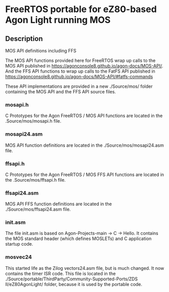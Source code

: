 <h1>FreeRTOS portable for eZ80-based Agon Light running MOS</h1>

<h2>Description</h2>
MOS API definitions including FFS
<p>

The MOS API functions provided here for FreeRTOS wrap up calls to the MOS API 
published in https://agonconsole8.github.io/agon-docs/MOS-API/. 
And the FFS API functions to wrap up calls to the FatFS API published in
https://agonconsole8.github.io/agon-docs/MOS-API/#fatfs-commands

These API implementations are provided in a new ./Source/mos/ folder 
containing the MOS API and the FFS API source files.

<h3>mosapi.h</h3>
C Prototypes for the Agon FreeRTOS / MOS API functions are located in the 
.Source/mos/mosapi.h file.

<h3>mosapi24.asm</h3>
MOS API function definitions are located in the ./Source/mos/mosapi24.asm file.

<h3>ffsapi.h</h3>
C Prototypes for the Agon FreeRTOS / MOS FFS API functions are located in the 
.Source/mos/ffsapi.h file.

<h3>ffsapi24.asm</h3>
MOS API FFS function definitions are located in the ./Source/mos/ffsapi24.asm file.

<h3>init.asm</h3>
The file init.asm is based on Agon-Projects-main -> C -> Hello. It contains the MOS standard header (which defines MOSLETs)
and C application startup code.

<h3>mosvec24</h3>
This started life as the Zilog vectors24.asm file, but is much changed.
It now contains the timer ISR code. This file is located in the 
./Source/portable/ThirdParty/Community-Supported-Ports/ZDS II/eZ80AgonLight/
folder, because it is used by the portable code.
